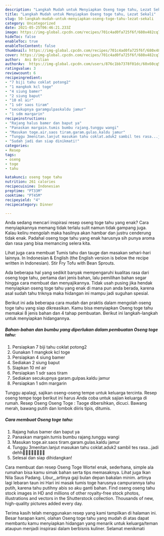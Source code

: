 ```yaml
---
description: "Langkah Mudah untuk Menyiapkan Oseng toge tahu, Lezat Sekali"
title: "Langkah Mudah untuk Menyiapkan Oseng toge tahu, Lezat Sekali"
slug: 50-langkah-mudah-untuk-menyiapkan-oseng-toge-tahu-lezat-sekali
category: Uncategorized
date: 2021-05-25T06:46:21.233Z
image: https://img-global.cpcdn.com/recipes/701c4ad0fa725f6f/680x482cq70/oseng-toge-tahu-foto-resep-utama.jpg
hideToc: false
enableToc: true
enableTocContent: false
thumbnail: https://img-global.cpcdn.com/recipes/701c4ad0fa725f6f/680x482cq70/oseng-toge-tahu-foto-resep-utama.jpg
cover: https://img-global.cpcdn.com/recipes/701c4ad0fa725f6f/680x482cq70/oseng-toge-tahu-foto-resep-utama.jpg
author:  Ani Brilian
authorAv:  https://img-global.cpcdn.com/users/876c1bb7378f01dc/60x60cq50/avatar.jpg
ratingvalue: 3
reviewcount: 6
recipeingredient:
- "7 biji tahu coklat potong2"
- "1 mangkok kcl toge"
- "4 siung bamer"
- "2 siung baput"
- "10 ml air"
- "1 sdr saos tiram"
- "secukupnya garamgulpaskaldu jamur"
- "1 sdm margarin"
recipeinstructions:
- "Rajang halus bamer dan baput ya"
- "Panaskan margain.tumis bumbu rajang.tunggu wangi"
- "Masukan toge.air.saos tiram.garam.gulas.kaldu jamur"
- "Tunggu 3menitan.lanjut masukan tahu coklat.aduk2 sambil tes rasa...jadi dehh🤤🤤🤤🤗🤗🤗😋😉"
- "Sudah jadi dan siap dinikmati!"
categories:
- Resep
tags:
- oseng
- toge
- tahu

katakunci: oseng toge tahu 
nutrition: 261 calories
recipecuisine: Indonesian
preptime: "PT33M"
cooktime: "PT45M"
recipeyield: "4"
recipecategory: Dinner

---
```



Anda sedang mencari inspirasi resep oseng toge tahu yang enak? Cara menyiapkannya memang tidak terlalu sulit namun tidak gampang juga. Kalau keliru mengolah maka hasilnya akan hambar dan justru cenderung tidak enak. Padahal oseng toge tahu yang enak harusnya sih punya aroma dan rasa yang bisa memancing selera kita.


Lihat juga cara membuat Tumis tahu dan tauge dan masakan sehari-hari lainnya. In Indonesian &amp; English (the English version is below the recipe written in Indonesian). Stir Fry Tofu with Bean Sprouts.

Ada beberapa hal yang sedikit banyak mempengaruhi kualitas rasa dari oseng toge tahu, pertama dari jenis bahan, lalu pemilihan bahan segar hingga cara membuat dan menyajikannya. Tidak usah pusing jika hendak menyiapkan oseng toge tahu yang enak di mana pun anda berada, karena asal sudah tahu triknya maka hidangan ini mampu jadi suguhan spesial.


Berikut ini ada beberapa cara mudah dan praktis dalam mengolah oseng toge tahu yang siap dikreasikan. Kamu bisa menyiapkan Oseng toge tahu memakai 8 jenis bahan dan 4 tahap pembuatan. Berikut ini langkah-langkah untuk menyiapkan hidangannya.

<!--inarticleads1-->

##### Bahan-bahan dan bumbu yang diperlukan dalam pembuatan Oseng toge tahu:

1. Persiapkan 7 biji tahu coklat potong2
1. Gunakan 1 mangkok kcl toge
1. Persiapkan 4 siung bamer
1. Sediakan 2 siung baput
1. Siapkan 10 ml air
1. Persiapkan 1 sdr saos tiram
1. Sediakan secukupnya garam.gulpas.kaldu jamur
1. Persiapkan 1 sdm margarin


Tunggu apalagi, sajikan oseng-oseng tempe untuk keluarga tercinta. Resep oseng tempe toge berikut ini harus Anda coba untuk sajian keluarga di rumah. Resep Oseng Oseng Toge : Taoge dibersihkan, dicuci. Bawang merah, bawang putih dan lombok diiris tipis, ditumis. 

<!--inarticleads2-->

##### Cara membuat Oseng toge tahu:

1. Rajang halus bamer dan baput ya
1. Panaskan margain.tumis bumbu rajang.tunggu wangi
1. Masukan toge.air.saos tiram.garam.gulas.kaldu jamur
1. Tunggu 3menitan.lanjut masukan tahu coklat.aduk2 sambil tes rasa...jadi dehh🤤🤤🤤🤗🤗🤗😋😉
1. Selesai dan siap dihidangkan!

Cara membuat dan resep Oseng Toge Wortel enak, sederhana, simple ala rumahan bisa kamu simak bahan serta tips memasaknya. Lihat juga Ikan Nila Saus Padang. Libur,,,artinya gaji bulan depan bakalan minim. artinya lagi lebaran taun ini Hari ini masak tumis toge harusnya campurannya tahu putih, karena tahu putihny abis so aku ganti bahan. Find oseng oseng tahu stock images in HD and millions of other royalty-free stock photos, illustrations and vectors in the Shutterstock collection. Thousands of new, high-quality pictures added every day. 

Terima kasih telah menggunakan resep yang kami tampilkan di halaman ini. Besar harapan kami, olahan Oseng toge tahu yang mudah di atas dapat membantu kamu menyiapkan hidangan yang menarik untuk keluarga/teman ataupun menjadi inspirasi dalam berbisnis kuliner. Selamat menikmati
